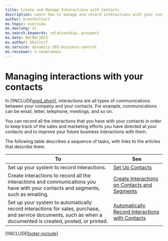 ```yaml
---
title: Create and Manage Interactions with Contacts
description: Learn how to manage and record interactions with your contacts in Business Central to improve sales and marketing efforts.
author: brentholtorf
ms.topic: overview
ms.devlang: al
ms.search.keywords: relationship, prospect
ms.date: 09/09/2025
ms.author: bholtorf
ms.service: dynamics-365-business-central
ms.reviewer: v-soumramani
---
```


# Managing interactions with your contacts

In [!INCLUDE[prod_short](includes/prod_short.md)], interactions are all types of communications between your company and your contacts. For example, communications can be email, letter, telephone, meetings, and so on.

You can record all the interactions that you have with your contacts in order to keep track of the sales and marketing efforts you have directed at your contacts and to improve your future business interactions with them.

The following table describes a sequence of tasks, with links to the articles that describe them.

| To | See |
|--|--|
| Set up your system to record interactions. | [Set Up Contacts](marketing-setup-contacts.md) |
| Create interactions to record all the interactions and communications you have with your contacts and segments, such as emailing. | [Create Interactions on Contacts and Segments](marketing-how-create-interactions.md) |
| Set up your system to automatically record interactions for sales, purchase, and service documents, such as when a documented is created, posted, or printed. | [Automatically Record Interactions with Contacts](marketing-auto-record-interactions.md) |

[!INCLUDE[footer-include](includes/footer-banner.md)]
